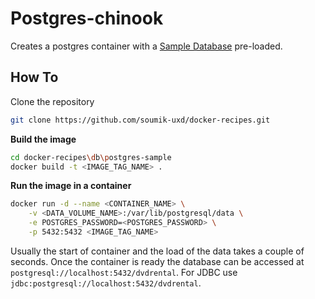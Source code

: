 # Postgres-chinook

Creates a postgres container with a [Sample Database](https://www.postgresqltutorial.com/postgresql-sample-database/) pre-loaded. 
## How To

Clone the repository
```bash
git clone https://github.com/soumik-uxd/docker-recipes.git
```

**Build the image**
```bash
cd docker-recipes\db\postgres-sample
docker build -t <IMAGE_TAG_NAME> .
```

**Run the image in a container**
```bash
docker run -d --name <CONTAINER_NAME> \
    -v <DATA_VOLUME_NAME>:/var/lib/postgresql/data \
    -e POSTGRES_PASSWORD=<POSTGRES_PASSWORD> \
    -p 5432:5432 <IMAGE_TAG_NAME>
```

Usually the start of container and the load of the data takes a couple of seconds. Once the container is ready the database can be accessed at `postgresql://localhost:5432/dvdrental`. For JDBC use `jdbc:postgresql://localhost:5432/dvdrental`.
